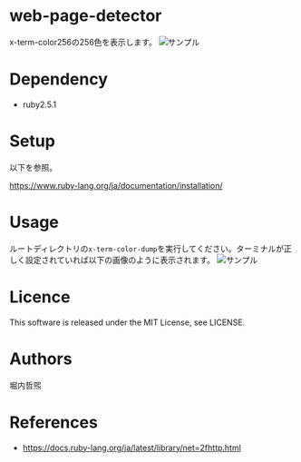 # web-page-detector
 x-term-color256の256色を表示します。
 ![サンプル](https://raw.githubusercontent.com/horiuchi-apu/x-term-color-dump/screenshot/example.png "サンプル")

 

# Dependency
- ruby2.5.1

# Setup
以下を参照。

https://www.ruby-lang.org/ja/documentation/installation/

# Usage
ルートディレクトリの`x-term-color-dump`を実行してください。ターミナルが正しく設定されていれば以下の画像のように表示されます。
 ![サンプル](https://raw.githubusercontent.com/horiuchi-apu/x-term-color-dump/screenshot/example.png "サンプル")

# Licence
This software is released under the MIT License, see LICENSE.

# Authors
堀内哲煕

# References
- https://docs.ruby-lang.org/ja/latest/library/net=2fhttp.html